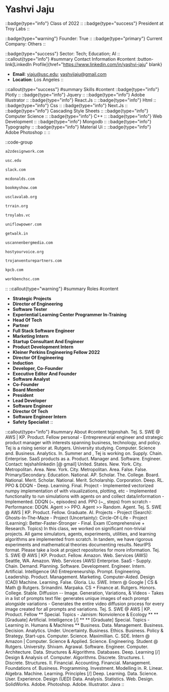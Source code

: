 # Yashvi Jaju
::badge{type="info"}
Class of 2022
::
::badge{type="success"}
President at Troy Labs
::

::badge{type="warning"}
Founder: True
::
::badge{type="primary"}
Current Company: Others
::

::badge{type="success"}
Sector: Tech; Education; AI
::
::callout{type="info"}
#summary
Contact Information
#content
:button-link[LinkedIn Profile]{href="https://www.linkedin.com/in/yashvi-jaju" blank}
- **Email**: yjaju@usc.edu; yashvijaju@gmail.com
- **Location**: Los Angeles
::

::callout{type="success"}
#summary
Skills
#content
::badge{type="info"}
Plotly
::
::badge{type="info"}
Jquery
::
::badge{type="info"}
Adobe Illustrator
::
::badge{type="info"}
React.Js
::
::badge{type="info"}
Html
::
::badge{type="info"}
Css
::
::badge{type="info"}
Next.Js
::
::badge{type="info"}
Cascading Style Sheets
::
::badge{type="info"}
Computer Science
::
::badge{type="info"}
C++
::
::badge{type="info"}
Web Development
::
::badge{type="info"}
Mongodb
::
::badge{type="info"}
Typography
::
::badge{type="info"}
Material Ui
::
::badge{type="info"}
Adobe Photoshop
::
::

::code-group
```bash [A2zdesignwork]
a2zdesignwork.com
```
```bash [University of Southern California]
usc.edu
```
```bash [Slack]
slack.com
```
```bash [McDonald's]
mcdonalds.com
```
```bash [BookMyShow]
bookmyshow.com
```
```bash [LavaLab USC]
usclavalab.org
```
```bash [Trust for Retailers and Retail Associates of India]
trrain.org
```
```bash [Troy Labs]
troylabs.vc
```
```bash [Uniflow Power]
uniflowpower.com
```
```bash [First WalkIn Technologies]
getwalk.in
```
```bash [USC Annenberg Media]
uscannenbergmedia.com
```
```bash [Host Your Voice]
hostyourvoice.org
```
```bash [Trojan Venture Partners]
trojanventurepartners.com
```
```bash [Kleiner Perkins Caufield & Byers]
kpcb.com
```
```bash [Workbench Sc]
workbenchsc.com
```
::
::callout{type="warning"}
#summary
Roles
#content
- **Strategic Projects**
- **Director of Engineering**
- **Software Tester**
- **Experiential Learning Center Programmer In-Training**
- **Head Of Tech**
- **Partner**
- **Full Stack Software Engineer**
- **Marketing Intern**
- **Startup Consultant And Engineer**
- **Product Development Intern**
- **Kleiner Perkins Engineering Fellow 2022**
- **Director Of Engineering**
- **Induction**
- **Developer, Co-Founder**
- **Executive Editor And Founder**
- **Software Analyst**
- **Co-Founder**
- **Board Member**
- **President**
- **Lead Developer**
- **Software Engineer**
- **Director Of Tech**
- **Software Engineer Intern**
- **Safety Specialist**
::

::callout{type="info"}
#summary
About
#content
tejpnshah. Tej. S. SWE @ AWS | KP. Product. Fellow personal - Entrepreneurial engineer and strategic product manager with interests spanning business, technology, and policy. Tej is a rising senior at. Rutgers. University studying. Computer. Science and. Business. Analytics. In. Summer and , Tej is working on. Supply. Chain. Enterprise. SaaS products as a. Product. Manager and. Software. Engineer. Contact: tejshahlinkedin [@ gmail] United. States. New. York. City. Metropolitan. Area. New. York. City. Metropolitan. Area. False. False. Primary/Secondary. Education. National. AP. Scholar. The. College. Board. National. Merit. Scholar. National. Merit. Scholarship. Corporation. Deep. RL. PPO & DDQN - Deep. Learning. Final. Project - Implemented vectorized numpy implementation of with visualizations, plotting, etc - Implemented functionality to run simulations with agents on and collect data/information - Implemented. DDQN (~, episodes) and. PPO (~,, steps) from scratch - Performance: DDQN. Agent >> PPO. Agent >> Random. Agent. Tej. S. SWE @ AWS | KP. Product. Fellow. Graduate. AI. Projects - Project (Search): Ghosts-In-The-Maze - Project (Uncertainty): Circle-Of-Life - Project (Learning): Better-Faster-Stronger - Final. Exam (Comprehensive + Research. Topics) In this class, we worked on significant non-trivial projects. All game simulators, agents, experiments, utilities, and learning algorithms are implemented from scratch. In tandem, we have rigorous experiments and mathematical theories documenting results. NeurIPS format. Please take a look at project repositories for more information. Tej. S. SWE @ AWS | KP. Product. Fellow. Amazon. Web. Services (AWS) Seattle, WA. Amazon. Web. Services (AWS) Enterprise. SaaS - Supply. Chain. Demand. Planning. Software. Development. Engineer. Intern. Artificial. Intelligence (AI) Entrepreneurship. Prompt. Engineering. Leadership. Product. Management. Marketing. Computer-Aided. Design (CAD) Machine. Learning. False. Gloria. Liu. SWE. Intern @ Google | CS & Math @ Rutgers. Srinandini. Marpaka. CS + Finance at. Rutgers. Honors. College. Stable. Diffusion -- Image. Generation, Variations, & Videos - Takes in a list of prompts text file: generates unique images of each prompt alongside variations - Generates the entire video diffusion process for every image created for all prompts and variations. Tej. S. SWE @ AWS | KP. Product. Fellow ** Special. Topics - Jainism: Nonviolence & Ecology ** ** [Graduate] Artificial. Intelligence [/] ** ** [Graduate] Special. Topics - Learning in. Humans & Machines ** Business. Data. Management. Business. Decision. Analytics. Under. Uncertainty. Business. Ethics. Business. Policy & Strategy. Start-ups. Computer. Science. Maximillian. C. SDE. Intern @ Amazon | Computer. Science & Applied. Science. Engineering. Student @ Rutgers. University. Shivam. Agrawal. Software. Engineer. Computer. Architecture. Data. Structures & Algorithms. Databases. Deep. Learning [/] Design & Analysis of. Computer. Algorithms. Discrete. Structures. I. Discrete. Structures. II. Financial. Accounting. Financial. Management. Foundations of. Business. Programming. Investment. Modelling in. R. Linear. Algebra. Machine. Learning. Principles [/] Deep. Learning. Data. Science. User. Experience. Design (UED) Data. Analysis. Statistics. Web. Design. SolidWorks. Adobe. Photoshop. Adobe. Illustrator. Java
::
